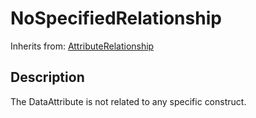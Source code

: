 
# NoSpecifiedRelationship

Inherits from: [AttributeRelationship](AttributeRelationship.md)



## Description

The DataAttribute is not related to any specific construct.







